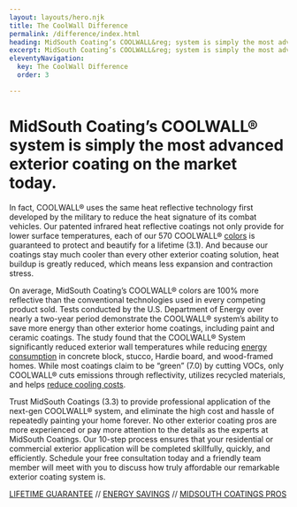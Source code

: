 ```yaml
---
layout: layouts/hero.njk
title: The CoolWall Difference
permalink: /difference/index.html
heading: MidSouth Coating’s COOLWALL&reg; system is simply the most advanced exterior coating on the market today.
excerpt: MidSouth Coating’s COOLWALL&reg; system is simply the most advanced exterior coating on the market today.
eleventyNavigation:
  key: The CoolWall Difference
  order: 3

---
```


# MidSouth Coating’s COOLWALL&reg; system is simply the most advanced exterior coating on the market today.

In fact, COOLWALL&reg; uses the same heat reflective technology first developed by the military to reduce the heat signature of its combat vehicles. Our patented infrared heat reflective coatings not only provide for lower surface temperatures, each of our 570 COOLWALL&reg; [colors](/colorchart) is guaranteed to protect and beautify for a lifetime (3.1). And because our coatings stay much cooler than every other exterior coating solution, heat buildup is greatly reduced, which means less expansion and contraction stress. 

On average, MidSouth Coating’s COOLWALL&reg; colors are 100% more reflective than the conventional technologies used in every competing product sold. Tests conducted by the U.S. Department of Energy over nearly a two-year period demonstrate the COOLWALL&reg; system’s ability to save more energy than other exterior home coatings, including paint and ceramic coatings. The study found that the COOLWALL&reg; System significantly reduced exterior wall temperatures while reducing [energy consumption](/differnce/energysavings) in concrete block, stucco, Hardie board, and wood-framed homes. While most coatings claim to be “green” (7.0) by cutting VOCs, only COOLWALL&reg; cuts emissions through reflectivity, utilizes recycled materials, and helps [reduce cooling costs](/differnce/energysavings). 

Trust MidSouth Coatings (3.3) to provide professional application of the next-gen COOLWALL&reg; system, and eliminate the high cost and hassle of repeatedly painting your home forever. No other exterior coating pros are more experienced or pay more attention to the details as the experts at MidSouth Coatings. Our 10-step process ensures that your residential or commercial exterior application will be completed skillfully, quickly, and efficiently. Schedule your free consultation today and a friendly team member will meet with you to discuss how truly affordable our remarkable exterior coating system is.

[LIFETIME GUARANTEE](/difference/guarantee.html) // [ENERGY SAVINGS](/difference/energysavings.html) // [MIDSOUTH COATINGS PROS](/difference/pros.html)
